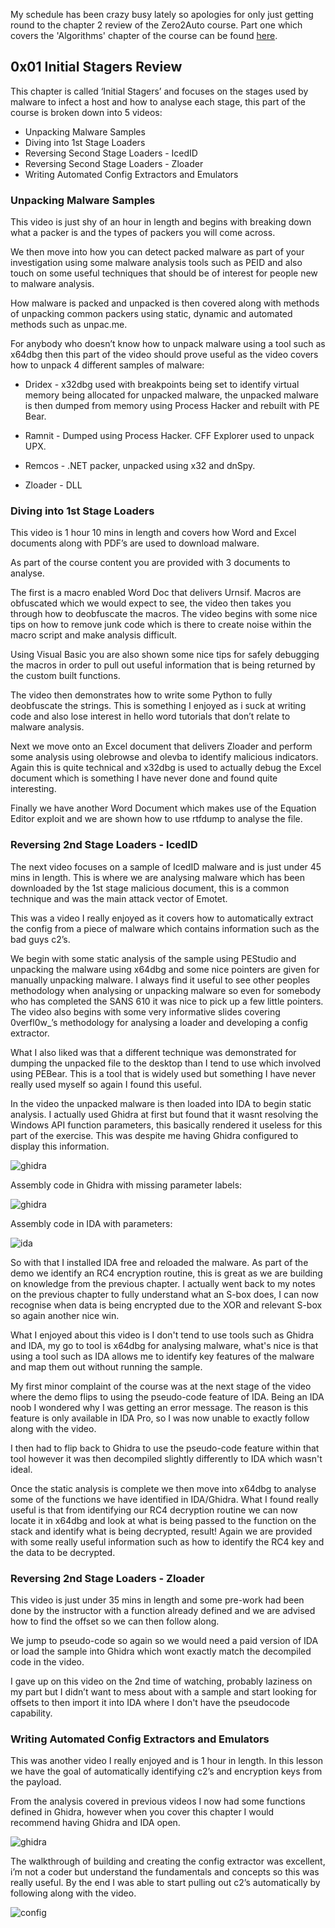 My schedule has been crazy busy lately so apologies for only just getting round to the chapter 2 review of the Zero2Auto course. Part one which covers the 'Algorithms' chapter of the course can be found [here](https://neil-fox.github.io/zero2auto-review,-0x01-Algorithms/).

## 0x01 Initial Stagers Review ##

This chapter is called ‘Initial Stagers’ and focuses on the stages used by malware to infect a host and how to analyse each stage, this part of the course is broken down into 5 videos:

* Unpacking Malware Samples
* Diving into 1st Stage Loaders
* Reversing Second Stage Loaders - IcedID
* Reversing Second Stage Loaders - Zloader
* Writing Automated Config Extractors and Emulators

### Unpacking Malware Samples ###

This video is just shy of an hour in length and begins with breaking down what a packer is and the types of packers you will come across.

We then move into how you can detect packed malware as part of your investigation using some malware analysis tools such as PEID and also touch on some useful techniques that should be of interest for people new to malware analysis.

How malware is packed and unpacked is then covered along with methods of unpacking common packers using static, dynamic and automated methods such as unpac.me.

For anybody who doesn’t know how to unpack malware using a tool such as x64dbg then this part of the video should prove useful as the video covers how to unpack 4 different samples of malware:

* Dridex - x32dbg used with breakpoints being set to identify virtual memory being allocated for unpacked malware, the unpacked malware is then dumped from memory using Process Hacker and rebuilt with PE Bear.

* Ramnit - Dumped using Process Hacker. CFF Explorer used to unpack UPX.

* Remcos - .NET packer, unpacked using x32 and dnSpy.

* Zloader - DLL

### Diving into 1st Stage Loaders ###

This video is 1 hour 10 mins in length and covers how Word and Excel documents along with PDF’s are used to download malware.

As part of the course content you are provided with 3 documents to analyse.

The first is a macro enabled Word Doc that delivers Urnsif. Macros are obfuscated which we would expect to see, the video then takes you through how to deobfuscate the macros. The video begins with some nice tips on how to remove junk code which is there to create noise within the macro script and make analysis difficult.

Using Visual Basic you are also shown some nice tips for safely debugging the macros in order to pull out useful information that is being returned by the custom built functions.

The video then demonstrates how to write some Python to fully deobfuscate the strings. This is something I enjoyed as i suck at writing code and also lose interest in hello word tutorials that don’t relate to malware analysis.

Next we move onto an Excel document that delivers Zloader and perform some analysis using olebrowse and olevba to identify malicious indicators. Again this is quite technical and x32dbg is used to actually debug the Excel document which is something I have never done and found quite interesting.

Finally we have another Word Document which makes use of the Equation Editor exploit and we are shown how to use rtfdump to analyse the file.

### Reversing 2nd Stage Loaders - IcedID ###

The next video focuses on a sample of IcedID malware and is just under 45 mins in length. This is where we are analysing malware which has been downloaded by the 1st stage malicious document, this is a common technique and was the main attack vector of Emotet.

This was a video I really enjoyed as it covers how to automatically extract the config from a piece of malware which contains information such as the bad guys c2’s.

We begin with some static analysis of the sample using PEStudio and unpacking the malware using x64dbg and some nice pointers are given for manually unpacking malware. I always find it useful to see other peoples methodology when analysing or unpacking malware so even for somebody who has completed the SANS 610 it was nice to pick up a few little pointers. The video also begins with some very informative slides covering 0verfl0w_’s methodology for analysing a loader and developing a config extractor.

What I also liked was that a different technique was demonstrated for dumping the unpacked file to the desktop than I tend to use which involved using PEBear. This is a tool that is widely used but something I have never really used myself so again I found this useful.

In the video the unpacked malware is then loaded into IDA to begin static analysis. I actually used Ghidra at first but found that it wasnt resolving the Windows API function parameters, this basically rendered it useless for this part of the exercise. This was despite me having Ghidra configured to display this information.

![ghidra](/images/initial_stagers_images/params.PNG)

Assembly code in Ghidra with missing parameter labels:

![ghidra](/images/initial_stagers_images/params1.PNG)

Assembly code in IDA with parameters:

![ida](/images/initial_stagers_images/ida_params.PNG)

So with that I installed IDA free and reloaded the malware. As part of the demo we identify an RC4 encryption routine, this is great as we are building on knowledge from the previous chapter. I actually went back to my notes on the previous chapter to fully understand what an S-box does, I can now recognise when data is being encrypted due to the XOR and relevant S-box so again another nice win.

What I enjoyed about this video is I don't tend to use tools such as Ghidra and IDA, my go to tool is x64dbg for analysing malware, what's nice is that using a tool such as IDA allows me to identify key features of the malware and map them out without running the sample.

My first minor complaint of the course was at the next stage of the video where the demo flips to using the pseudo-code feature of IDA. Being an IDA noob I wondered why I was getting an error message. The reason is this feature is only available in IDA Pro, so I was now unable to exactly follow along with the video.

I then had to flip back to Ghidra to use the pseudo-code feature within that tool however it was then decompiled slightly differently to IDA which wasn't ideal.

Once the static analysis is complete we then move into x64dbg to analyse some of the functions we have identified in IDA/Ghidra. What I found really useful is that from identifying our RC4 decryption routine we can now locate it in x64dbg and look at what is being passed to the function on the stack and identify what is being decrypted, result! Again we are provided with some really useful information such as how to identify the RC4 key and the data to be decrypted.

### Reversing 2nd Stage Loaders - Zloader ###

This video is just under 35 mins in length and some pre-work had been done by the instructor with a function already defined and we are advised how to find the offset so we can then follow along.

We jump to pseudo-code so again so we would need a paid version of IDA or load the sample into Ghidra which wont exactly match the decompiled code in the video.

I gave up on this video on the 2nd time of watching, probably laziness on my part but I didn’t want to mess about with a sample and start looking for offsets to then import it into IDA where I don't have the pseudocode capability.

### Writing Automated Config Extractors and Emulators ###

This was another video I really enjoyed and is 1 hour in length. In this lesson we have the goal of automatically identifying c2’s and encryption keys from the payload.

From the analysis covered in previous videos I now had some functions defined in Ghidra, however when you cover this chapter I would recommend having Ghidra and IDA open.

![ghidra](/images/initial_stagers_images/icedid_functions.PNG)

The walkthrough of building and creating the config extractor was excellent, i’m not a coder but understand the fundamentals and concepts so this was really useful. By the end I was able to start pulling out c2’s automatically by following along with the video.

![config](/images/initial_stagers_images/config_extracted_py.PNG)
